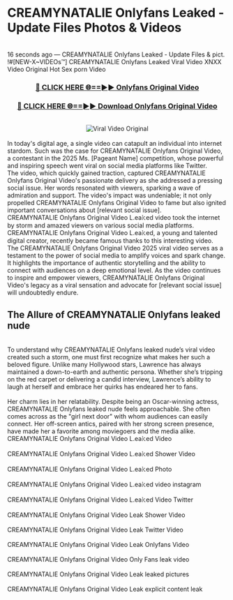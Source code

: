# CREAMYNATALIE Onlyfans Leaked - Update Files Photos & Videos 
<br>
16 seconds ago — CREAMYNATALIE Onlyfans Leaked - Update Files & pict. !#[NEW-X~VIDEOs™] CREAMYNATALIE Onlyfans Leaked Viral Video XNXX Video Original Hot Sex porn Video
<br>
<div align="center">
<h3><a href="http://freeplayer.one?title=CREAMYNATALIE&ref=25OR" rel="nofollow">🔴 CLICK HERE 🌐==►► Onlyfans Original Video</a></h3>
<h3><a href="http://freeplayer.one?title=CREAMYNATALIE&ref=25OR" rel="nofollow">🔴 CLICK HERE 🌐==►► Download Onlyfans Original Video</a></h3>
<br>
<a href="http://freeplayer.one?title=CREAMYNATALIE&ref=25OR" rel="nofollow" data-target="animated-image.originalLink"><img src="https://i.ibb.co.com/xMMVF88/686577567.gif" alt="Viral Video Original" style="max-width: 100%; display: inline-block;" data-target="animated-image.originalImage"></a>
</div>
<br>
In today's digital age, a single video can catapult an individual into internet stardom. Such was the case for CREAMYNATALIE Onlyfans Original Video, a contestant in the 2025 Ms. [Pageant Name] competition, whose powerful and inspiring speech went viral on social media platforms like Twitter.
<br>
The video, which quickly gained traction, captured CREAMYNATALIE Onlyfans Original Video's passionate delivery as she addressed a pressing social issue. Her words resonated with viewers, sparking a wave of admiration and support. The video's impact was undeniable; it not only propelled CREAMYNATALIE Onlyfans Original Video to fame but also ignited important conversations about [relevant social issue].
<br>
CREAMYNATALIE Onlyfans Original Video L.ea𝚔ed video took the internet by storm and amazed viewers on various social media platforms. CREAMYNATALIE Onlyfans Original Video L.ea𝚔ed, a young and talented digital creator, recently became famous thanks to this interesting video.
<br>
The CREAMYNATALIE Onlyfans Original Video 2025 viral video serves as a testament to the power of social media to amplify voices and spark change. It highlights the importance of authentic storytelling and the ability to connect with audiences on a deep emotional level. As the video continues to inspire and empower viewers, CREAMYNATALIE Onlyfans Original Video's legacy as a viral sensation and advocate for [relevant social issue] will undoubtedly endure.
<br>
<h2>The Allure of CREAMYNATALIE Onlyfans leaked nude</h2>
<br>
To understand why CREAMYNATALIE Onlyfans leaked nude’s viral video created such a storm, one must first recognize what makes her such a beloved figure. Unlike many Hollywood stars, Lawrence has always maintained a down-to-earth and authentic persona. Whether she’s tripping on the red carpet or delivering a candid interview, Lawrence’s ability to laugh at herself and embrace her quirks has endeared her to fans.
<br><br>
Her charm lies in her relatability. Despite being an Oscar-winning actress, CREAMYNATALIE Onlyfans leaked nude feels approachable. She often comes across as the "girl next door" with whom audiences can easily connect. Her off-screen antics, paired with her strong screen presence, have made her a favorite among moviegoers and the media alike.
<br>
CREAMYNATALIE Onlyfans Original Video L.ea𝚔ed Video
<br><br>
CREAMYNATALIE Onlyfans Original Video L.ea𝚔ed Shower Video
<br><br>
CREAMYNATALIE Onlyfans Original Video L.ea𝚔ed Photo
<br><br>
CREAMYNATALIE Onlyfans Original Video L.ea𝚔ed video instagram
<br><br>
CREAMYNATALIE Onlyfans Original Video L.ea𝚔ed Video Twitter
<br><br>
CREAMYNATALIE Onlyfans Original Video Leak Shower Video
<br><br>
CREAMYNATALIE Onlyfans Original Video Leak Twitter Video
<br><br>
CREAMYNATALIE Onlyfans Original Video Leak Onlyfans Video
<br><br>
CREAMYNATALIE Onlyfans Original Video Only Fans leak video
<br><br>
CREAMYNATALIE Onlyfans Original Video Leak leaked pictures
<br><br>
CREAMYNATALIE Onlyfans Original Video Leak explicit content leak